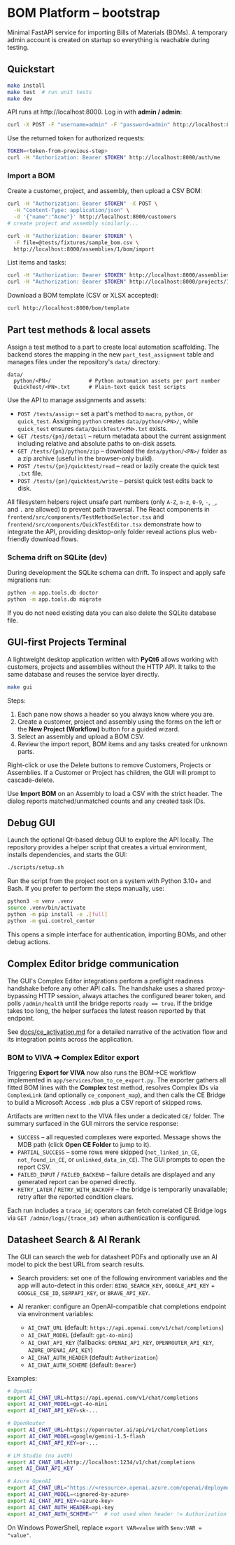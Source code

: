 # BOM Platform – bootstrap

Minimal FastAPI service for importing Bills of Materials (BOMs).
A temporary admin account is created on startup so everything is reachable during testing.

## Quickstart

```bash
make install
make test  # run unit tests
make dev
```

API runs at http://localhost:8000. Log in with **admin / admin**:

```bash
curl -X POST -F "username=admin" -F "password=admin" http://localhost:8000/auth/token
```

Use the returned token for authorized requests:

```bash
TOKEN=<token-from-previous-step>
curl -H "Authorization: Bearer $TOKEN" http://localhost:8000/auth/me
```

### Import a BOM

Create a customer, project, and assembly, then upload a CSV BOM:

```bash
curl -H "Authorization: Bearer $TOKEN" -X POST \
  -H "Content-Type: application/json" \
  -d '{"name":"Acme"}' http://localhost:8000/customers
# create project and assembly similarly...

curl -H "Authorization: Bearer $TOKEN" \
  -F file=@tests/fixtures/sample_bom.csv \
  http://localhost:8000/assemblies/1/bom/import
```

List items and tasks:

```bash
curl -H "Authorization: Bearer $TOKEN" http://localhost:8000/assemblies/1/bom/items
curl -H "Authorization: Bearer $TOKEN" http://localhost:8000/projects/1/tasks
```

Download a BOM template (CSV or XLSX accepted):

```bash
curl http://localhost:8000/bom/template
```

## Part test methods & local assets

Assign a test method to a part to create local automation scaffolding. The
backend stores the mapping in the new `part_test_assignment` table and manages
files under the repository's `data/` directory:

```
data/
  python/<PN>/            # Python automation assets per part number
  QuickTest/<PN>.txt      # Plain-text quick test scripts
```

Use the API to manage assignments and assets:

- `POST /tests/assign` – set a part's method to `macro`, `python`, or
  `quick_test`. Assigning `python` creates `data/python/<PN>/`, while
  `quick_test` ensures `data/QuickTest/<PN>.txt` exists.
- `GET /tests/{pn}/detail` – return metadata about the current assignment
  including relative and absolute paths to on-disk assets.
- `GET /tests/{pn}/python/zip` – download the `data/python/<PN>/` folder as a
  zip archive (useful in the browser-only build).
- `POST /tests/{pn}/quicktest/read` – read or lazily create the quick test
  `.txt` file.
- `POST /tests/{pn}/quicktest/write` – persist quick test edits back to disk.

All filesystem helpers reject unsafe part numbers (only `A-Z`, `a-z`, `0-9`,
`-`, `_`, and `.` are allowed) to prevent path traversal. The React components
in `frontend/src/components/TestMethodSelector.tsx` and
`frontend/src/components/QuickTestEditor.tsx` demonstrate how to integrate the
API, providing desktop-only folder reveal actions plus web-friendly download
flows.

### Schema drift on SQLite (dev)

During development the SQLite schema can drift. To inspect and apply safe
migrations run:

```bash
python -m app.tools.db doctor
python -m app.tools.db migrate
```

If you do not need existing data you can also delete the SQLite database file.

## GUI-first Projects Terminal

A lightweight desktop application written with **PyQt6** allows working with
customers, projects and assemblies without the HTTP API.  It talks to the same
database and reuses the service layer directly.

```bash
make gui
```

Steps:

1. Each pane now shows a header so you always know where you are.
2. Create a customer, project and assembly using the forms on the left or the
   **New Project (Workflow)** button for a guided wizard.
3. Select an assembly and upload a BOM CSV.
4. Review the import report, BOM items and any tasks created for unknown parts.

Right-click or use the Delete buttons to remove Customers, Projects or Assemblies. If
a Customer or Project has children, the GUI will prompt to cascade-delete.

Use **Import BOM** on an Assembly to load a CSV with the strict header. The dialog
reports matched/unmatched counts and any created task IDs.

## Debug GUI

Launch the optional Qt-based debug GUI to explore the API locally. The
repository provides a helper script that creates a virtual environment,
installs dependencies, and starts the GUI:

```bash
./scripts/setup.sh
```

Run the script from the project root on a system with Python 3.10+ and Bash.
If you prefer to perform the steps manually, use:

```bash
python3 -m venv .venv
source .venv/bin/activate
python -m pip install -e .[full]
python -m gui.control_center
```

This opens a simple interface for authentication, importing BOMs, and other
debug actions.

## Complex Editor bridge communication

The GUI's Complex Editor integrations perform a preflight readiness handshake
before any other API calls. The handshake uses a shared proxy-bypassing HTTP
session, always attaches the configured bearer token, and polls `/admin/health`
until the bridge reports `ready == true`. If the bridge takes too long, the
helper surfaces the latest reason reported by that endpoint.

See [docs/ce_activation.md](docs/ce_activation.md) for a detailed narrative of
the activation flow and its integration points across the application.

### BOM to VIVA ➜ Complex Editor export

Triggering **Export for VIVA** now also runs the BOM→CE workflow implemented in
`app/services/bom_to_ce_export.py`. The exporter gathers all fitted BOM lines
with the **Complex** test method, resolves Complex IDs via `ComplexLink` (and
optionally `ce_component_map`), and then calls the CE Bridge to build a Microsoft
Access `.mdb` plus a CSV report of skipped rows.

Artifacts are written next to the VIVA files under a dedicated `CE/` folder. The
summary surfaced in the GUI mirrors the service response:

- `SUCCESS` – all requested complexes were exported. Message shows the MDB path
  (click **Open CE Folder** to jump to it).
- `PARTIAL_SUCCESS` – some rows were skipped (`not_linked_in_CE`,
  `not_found_in_CE`, or `unlinked_data_in_CE`). The GUI prompts to open the
  report CSV.
- `FAILED_INPUT` / `FAILED_BACKEND` – failure details are displayed and any
  generated report can be opened directly.
- `RETRY_LATER` / `RETRY_WITH_BACKOFF` – the bridge is temporarily unavailable;
  retry after the reported condition clears.

Each run includes a `trace_id`; operators can fetch correlated CE Bridge logs
via `GET /admin/logs/{trace_id}` when authentication is configured.

## Datasheet Search & AI Rerank

The GUI can search the web for datasheet PDFs and optionally use an AI model
to pick the best URL from search results.

- Search providers: set one of the following environment variables and the
  app will auto-detect in this order: `BING_SEARCH_KEY`, `GOOGLE_API_KEY` +
  `GOOGLE_CSE_ID`, `SERPAPI_KEY`, or `BRAVE_API_KEY`.

- AI reranker: configure an OpenAI-compatible chat completions endpoint via
  environment variables:
  - `AI_CHAT_URL` (default: `https://api.openai.com/v1/chat/completions`)
  - `AI_CHAT_MODEL` (default: `gpt-4o-mini`)
  - `AI_CHAT_API_KEY` (fallbacks: `OPENAI_API_KEY`, `OPENROUTER_API_KEY`,
    `AZURE_OPENAI_API_KEY`)
  - `AI_CHAT_AUTH_HEADER` (default: `Authorization`)
  - `AI_CHAT_AUTH_SCHEME` (default: `Bearer`)

Examples:

```bash
# OpenAI
export AI_CHAT_URL=https://api.openai.com/v1/chat/completions
export AI_CHAT_MODEL=gpt-4o-mini
export AI_CHAT_API_KEY=sk-...

# OpenRouter
export AI_CHAT_URL=https://openrouter.ai/api/v1/chat/completions
export AI_CHAT_MODEL=google/gemini-1.5-flash
export AI_CHAT_API_KEY=or-...

# LM Studio (no auth)
export AI_CHAT_URL=http://localhost:1234/v1/chat/completions
unset AI_CHAT_API_KEY

# Azure OpenAI
export AI_CHAT_URL="https://<resource>.openai.azure.com/openai/deployments/<deploy>/chat/completions?api-version=2024-02-15-preview"
export AI_CHAT_MODEL=<ignored-by-azure>
export AI_CHAT_API_KEY=<azure-key>
export AI_CHAT_AUTH_HEADER=api-key
export AI_CHAT_AUTH_SCHEME=""  # not used when header != Authorization
```

On Windows PowerShell, replace `export VAR=value` with `$env:VAR = "value"`.
